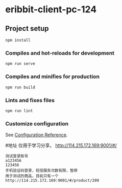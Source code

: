 # eribbit-client-pc-124

## Project setup
```
npm install
```

### Compiles and hot-reloads for development
```
npm run serve
```

### Compiles and minifies for production
```
npm run build
```

### Lints and fixes files
```
npm run lint
```

### Customize configuration
See [Configuration Reference](https://cli.vuejs.org/config/).


#地址
仅用于学习分享。
http://114.215.172.169:9001/#/
```
测试登录账号
a123456
123456
手机验证码登录，短信服务次数有限，暂停
用于测试的商品，目前只有一个
http://114.215.172.169:9001/#/product/209
```
